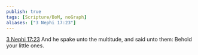 ```yaml
---
publish: true
tags: [Scripture/BoM, noGraph]
aliases: ["3 Nephi 17:23"]
---
```

[3 Nephi 17:23](https://churchofjesuschrist.org/study/scriptures/bofm/3-ne/17?lang=eng&id=p23#p23) And he spake unto the multitude, and said unto them: Behold your little ones.
